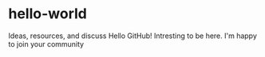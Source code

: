 # hello-world
Ideas, resources, and discuss 
Hello GitHub!
Intresting to be here.
I'm happy to join your community
